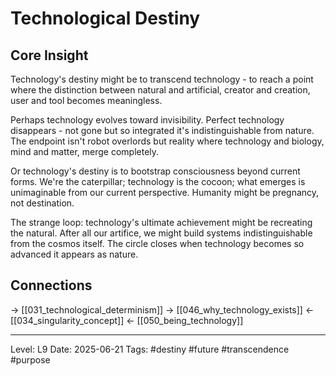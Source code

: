 # Technological Destiny

## Core Insight
Technology's destiny might be to transcend technology - to reach a point where the distinction between natural and artificial, creator and creation, user and tool becomes meaningless.

Perhaps technology evolves toward invisibility. Perfect technology disappears - not gone but so integrated it's indistinguishable from nature. The endpoint isn't robot overlords but reality where technology and biology, mind and matter, merge completely.

Or technology's destiny is to bootstrap consciousness beyond current forms. We're the caterpillar; technology is the cocoon; what emerges is unimaginable from our current perspective. Humanity might be pregnancy, not destination.

The strange loop: technology's ultimate achievement might be recreating the natural. After all our artifice, we might build systems indistinguishable from the cosmos itself. The circle closes when technology becomes so advanced it appears as nature.

## Connections
→ [[031_technological_determinism]]
→ [[046_why_technology_exists]]
← [[034_singularity_concept]]
← [[050_being_technology]]

---
Level: L9
Date: 2025-06-21
Tags: #destiny #future #transcendence #purpose